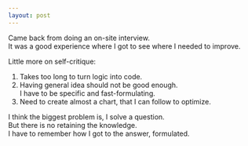 ```yaml
---
layout: post
---
```

  


Came back from doing an on-site interview.  
It was a good experience where I got to see where I needed to improve.  
  

Little more on self-critique:  
1. Takes too long to turn logic into code.  
2. Having general idea should not be good enough.  
	I have to be specific and fast-formulating.  
3. Need to create almost a chart, that I can follow to optimize.  
  

I think the biggest problem is, I solve a question.  
But there is no retaining the knowledge.  
I have to remember how I got to the answer, formulated.  
